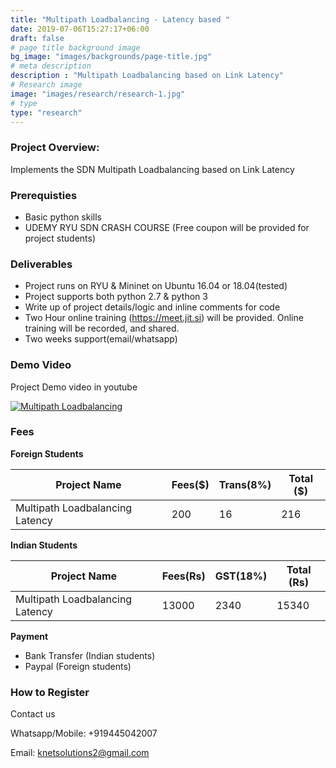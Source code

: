 ```yaml
---
title: "Multipath Loadbalancing - Latency based "
date: 2019-07-06T15:27:17+06:00
draft: false
# page title background image
bg_image: "images/backgrounds/page-title.jpg"
# meta description
description : "Multipath Loadbalancing based on Link Latency"
# Research image
image: "images/research/research-1.jpg"
# type
type: "research"
---
```



### Project Overview:

Implements the SDN Multipath Loadbalancing based on Link Latency

### Prerequisties

* Basic python skills
* UDEMY RYU SDN CRASH COURSE (Free coupon will be provided for project students)

### Deliverables	
* Project runs on RYU & Mininet on Ubuntu 16.04 or 18.04(tested)
* Project supports both python 2.7 & python 3
* Write up of project details/logic  and inline comments for code
* Two Hour online training (https://meet.jit.si) will be provided. Online training will be recorded, and  shared.
* Two weeks support(email/whatsapp)


### Demo Video

 Project Demo video in youtube

[![Multipath Loadbalancing](https://img.youtube.com/vi/6YHeTRq0L9s/0.jpg)](https://youtu.be/6YHeTRq0L9s "Multipath Loadbalancing Latency")




### Fees

**Foreign Students**

| Project Name         | Fees($) | Trans(8%) | Total ($)|
|----------------------|---------|-----------|-----------|
|Multipath Loadbalancing Latency     | 200     |  16  | 216       |

**Indian Students**

| Project Name         | Fees(Rs) | GST(18%) | Total (Rs)|
|----------------------|---------|-----------|-----------|
|Multipath Loadbalancing Latency   | 13000     | 2340 |  15340 |

**Payment**

* Bank Transfer  (Indian students)
* Paypal (Foreign students)

### How to Register

Contact us

Whatsapp/Mobile: +919445042007

Email:  knetsolutions2@gmail.com